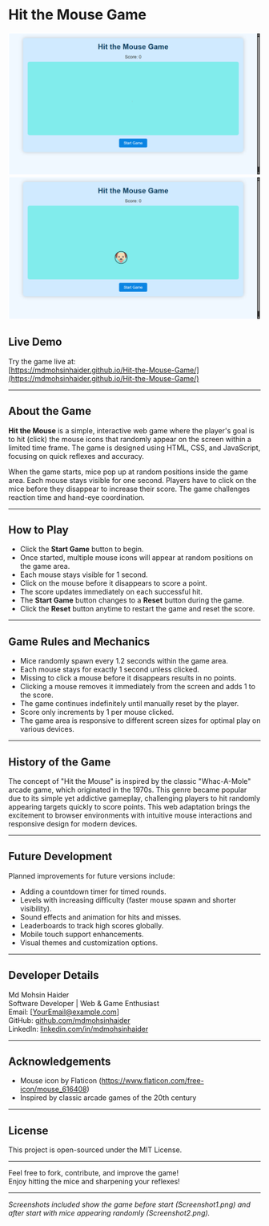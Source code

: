 # Hit the Mouse Game

![Screenshot Before Game Start](Screenshot1.png)
![Screenshot After Game Start](Screenshot2.png)

## Live Demo

Try the game live at:  
[https://mdmohsinhaider.github.io/Hit-the-Mouse-Game/](https://mdmohsinhaider.github.io/Hit-the-Mouse-Game/)

---

## About the Game

**Hit the Mouse** is a simple, interactive web game where the player's goal is to hit (click) the mouse icons that randomly appear on the screen within a limited time frame. The game is designed using HTML, CSS, and JavaScript, focusing on quick reflexes and accuracy.

When the game starts, mice pop up at random positions inside the game area. Each mouse stays visible for one second. Players have to click on the mice before they disappear to increase their score. The game challenges reaction time and hand-eye coordination.

---

## How to Play

- Click the **Start Game** button to begin.
- Once started, multiple mouse icons will appear at random positions on the game area.
- Each mouse stays visible for 1 second.
- Click on the mouse before it disappears to score a point.
- The score updates immediately on each successful hit.
- The **Start Game** button changes to a **Reset** button during the game.
- Click the **Reset** button anytime to restart the game and reset the score.

---

## Game Rules and Mechanics

- Mice randomly spawn every 1.2 seconds within the game area.
- Each mouse stays for exactly 1 second unless clicked.
- Missing to click a mouse before it disappears results in no points.
- Clicking a mouse removes it immediately from the screen and adds 1 to the score.
- The game continues indefinitely until manually reset by the player.
- Score only increments by 1 per mouse clicked.
- The game area is responsive to different screen sizes for optimal play on various devices.

---

## History of the Game

The concept of "Hit the Mouse" is inspired by the classic "Whac-A-Mole" arcade game, which originated in the 1970s. This genre became popular due to its simple yet addictive gameplay, challenging players to hit randomly appearing targets quickly to score points. This web adaptation brings the excitement to browser environments with intuitive mouse interactions and responsive design for modern devices.

---

## Future Development

Planned improvements for future versions include:  
- Adding a countdown timer for timed rounds.  
- Levels with increasing difficulty (faster mouse spawn and shorter visibility).  
- Sound effects and animation for hits and misses.  
- Leaderboards to track high scores globally.  
- Mobile touch support enhancements.  
- Visual themes and customization options.

---

## Developer Details

Md Mohsin Haider  
Software Developer | Web & Game Enthusiast  
Email: [YourEmail@example.com]  
GitHub: [github.com/mdmohsinhaider](https://github.com/mdmohsinhaider)  
LinkedIn: [linkedin.com/in/mdmohsinhaider](https://linkedin.com/in/mdmohsinhaider)

---

## Acknowledgements

- Mouse icon by Flaticon (https://www.flaticon.com/free-icon/mouse_616408)  
- Inspired by classic arcade games of the 20th century

---

## License

This project is open-sourced under the MIT License.

---

Feel free to fork, contribute, and improve the game!  
Enjoy hitting the mice and sharpening your reflexes!

---

*Screenshots included show the game before start (Screenshot1.png) and after start with mice appearing randomly (Screenshot2.png).*
